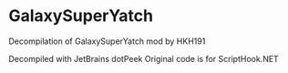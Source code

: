# GalaxySuperYatch
Decompilation of GalaxySuperYatch mod by HKH191

Decompiled with JetBrains dotPeek
Original code is for ScriptHook.NET
